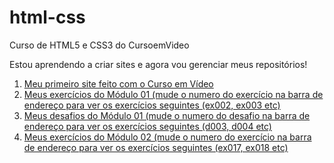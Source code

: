 # html-css
 Curso de HTML5 e CSS3 do CursoemVideo

 Estou aprendendo a criar sites e agora vou gerenciar meus repositórios!

 <ol>
     <li><a href="https://jcskater.github.io/projeto-android/" target="_blank">Meu primeiro site feito com o Curso em Vídeo</a></li>
     <li><a href="https://jcskater.github.io/html-css/modulo01/exercicios/ex001/index.html" target="_blank">Meus exercícios do Módulo 01 (mude o numero do exercício na barra de endereço para ver os exercícios seguintes (ex002, ex003 etc)</a></li>
     <li><a href="https://jcskater.github.io/html-css/modulo01/desafios/d002/index.html" target="_blank">Meus desafios do Módulo 01 (mude o numero do desafio na barra de endereço para ver os exercícios seguintes (d003, d004 etc)</a></li>
     <li><a href="https://jcskater.github.io/html-css/modulo02/exercicios/ex016/index.html" target="_blank">Meus exercícios do Módulo 02 (mude o numero do exercício na barra de endereço para ver os exercícios seguintes (ex017, ex018 etc)</a></li>
 </ol>